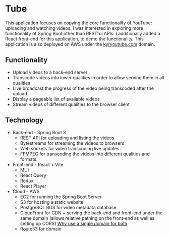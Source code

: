 # Tube
This application focuses on copying the core functionality of YouTube: uploading and watching videos. I was interested in exploring more functionality of Spring Boot other than RESTful APIs. I additionally added a React front-end for this application, to demo the functionality. This application is also deployed on AWS under the [kyryoutube.com](https://kyryoutube.com) domain.

## Functionality
* Upload videos to a back-end server
* Transcode videos into lower qualities in order to allow serving them in all qualities
* Live broadcast the progress of the video being transcoded after the upload
* Display a pageable list of available videos
* Stream videos of different qualities to the browser client

## Technology
* Back-end - Spring Boot 3
  * REST API for uploading and listing the videos
  * Bytestreams for streaming the videos to browsers
  * Web sockets for video transcoding live updates
  * [FFMPEG](https://ffmpeg.org/) for transcoding the videos into different qualities and formats
* Front-end - React + Vite
  * MUI
  * React Query
  * Redux
  * React Player
* Cloud - AWS
  * EC2 for running the Spring Boot Server
  * S3 for hosting a static website
  * PostgreSQL RDS for video metadata database
  * CloudFront for CDN + serving the back-end and front-end under the same domain (allows relative pathing on the front-end as well as setting up CORS) [Why use a single domain for both](https://advancedweb.hu/why-use-a-single-domain-for-the-backend-and-the-frontend/#:~:text=Same%20origin%20means%20easier%20configuration,and%20a%20more%20secure%20setup&text=Usually%2C%20a%20web%20application%20consists,example%2C%20and%20built%20with%20WebPack.)
  * Route53 for domain
